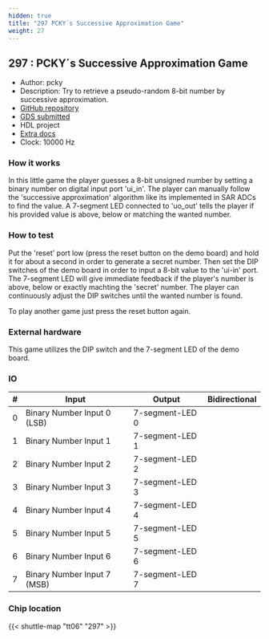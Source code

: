 ```yaml
---
hidden: true
title: "297 PCKY´s Successive Approximation Game"
weight: 27
---
```


## 297 : PCKY´s Successive Approximation Game

* Author: pcky
* Description: Try to retrieve a pseudo-random 8-bit number by successive approximation.
* [GitHub repository](https://github.com/pcky/tt06-wokwi)
* [GDS submitted](https://github.com/pcky/tt06-wokwi/actions/runs/8739672808)
* HDL project
* [Extra docs](None)
* Clock: 10000 Hz

<!---

This file is used to generate your project datasheet. Please fill in the information below and delete any unused
sections.

You can also include images in this folder and reference them in the markdown. Each image must be less than
512 kb in size, and the combined size of all images must be less than 1 MB.
-->


### How it works

In this little game the player guesses a 8-bit unsigned number by setting a binary number on digital input port 'ui_in'. The player can manually follow the 'successive approximation' algorithm like its implemented in SAR ADCs to find the value. A 7-segment LED connected to 'uo_out' tells the player if his provided value is above, below or matching the wanted number.

### How to test

Put the 'reset' port low (press the reset button on the demo board) and hold it for about a second in order to generate a secret number. Then set the DIP switches of the demo board in order to input a 8-bit value to the 'ui-in' port. The 7-segment LED will give immediate feedback if the player's number is above, below or exactly machting the 'secret' number. The player can continuously adjust the DIP switches until the wanted number is found.

To play another game just press the reset button again.

### External hardware

This game utilizes the DIP switch and the 7-segment LED of the demo board.


### IO

| # | Input          | Output         | Bidirectional   |
| - | -------------- | -------------- | --------------- |
| 0 | Binary Number Input 0 (LSB) | 7-segment-LED 0 |  |
| 1 | Binary Number Input 1 | 7-segment-LED 1 |  |
| 2 | Binary Number Input 2 | 7-segment-LED 2 |  |
| 3 | Binary Number Input 3 | 7-segment-LED 3 |  |
| 4 | Binary Number Input 4 | 7-segment-LED 4 |  |
| 5 | Binary Number Input 5 | 7-segment-LED 5 |  |
| 6 | Binary Number Input 6 | 7-segment-LED 6 |  |
| 7 | Binary Number Input 7 (MSB) | 7-segment-LED 7 |  |

### Chip location

{{< shuttle-map "tt06" "297" >}}
